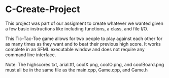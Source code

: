 # C-Create-Project

This project was part of our assigment to create whatever we wanted given a few basic instructions
like including functions, a class, and file I/O.

This Tic-Tac-Toe game allows for two people to play against each other for as many times as they want
and to beat their previous high score. It works complete in an SFML executable window and does not require
any command line interface.

Note: The highscores.txt, arial.ttf, coolX.png, coolO.png, and coolBoard.png must all be in the same file as the main.cpp, Game.cpp, and Game.h
